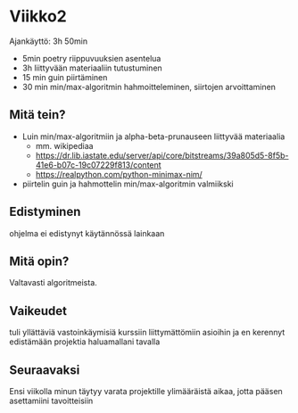 # Viikko2
Ajankäyttö: 3h 50min
- 5min poetry riippuvuuksien asentelua
- 3h liittyvään materiaaliin tutustuminen
- 15 min guin piirtäminen
- 30 min min/max-algoritmin hahmoitteleminen, siirtojen arvoittaminen

## Mitä tein?
- Luin min/max-algoritmiin ja alpha-beta-prunauseen liittyvää materiaalia
  - mm.
wikipediaa
  - https://dr.lib.iastate.edu/server/api/core/bitstreams/39a805d5-8f5b-41e6-b07c-19c07229f813/content
  - https://realpython.com/python-minimax-nim/
- piirtelin guin ja hahmottelin min/max-algoritmin valmiikski

  
## Edistyminen
ohjelma ei edistynyt käytännössä lainkaan

## Mitä opin?
Valtavasti algoritmeista.

## Vaikeudet
tuli yllättäviä vastoinkäymisiä kurssiin liittymättömiin asioihin ja en kerennyt edistämään projektia haluamallani tavalla

## Seuraavaksi
Ensi viikolla minun täytyy varata projektille ylimääräistä aikaa, jotta pääsen asettamiini tavoitteisiin
